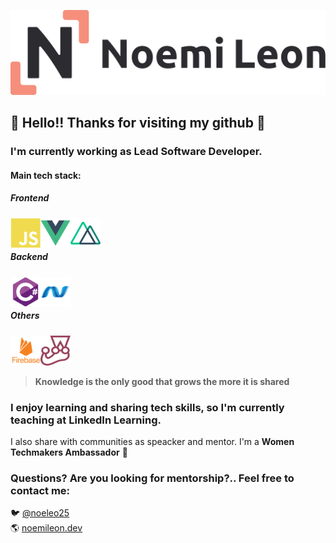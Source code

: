![Noemi Leon](https://github.com/noeleo25/my-web-resources/blob/master/logo-2020/full-color/SVG/horizontal-color.svg)

## :wave: Hello!!  Thanks for visiting my github :blue_heart:

### I'm currently working as Lead Software Developer.

#### Main tech stack: 
##### Frontend
<img src="https://github.com/devicons/devicon/blob/master/icons/javascript/javascript-plain.svg" align="left" height="48" width="48" alt="JavaScript" >
<img src="https://github.com/devicons/devicon/blob/master/icons/vuejs/vuejs-original.svg" align="left" height="48" width="48" alt="Vue.js" >
<img src="https://github.com/devicons/devicon/blob/master/icons/nuxtjs/nuxtjs-original.svg" align="left" height="48" width="48" alt="Nuxt" >
<br><br>

##### Backend
<img src="https://github.com/devicons/devicon/blob/master/icons/csharp/csharp-original.svg" align="left" height="48" width="48" alt="Csharp" >
<img src="https://github.com/devicons/devicon/blob/master/icons/dot-net/dot-net-original.svg" align="left" height="48" width="48" alt=".NET" >
<br><br>

##### Others
<img src="https://github.com/devicons/devicon/blob/master/icons/firebase/firebase-plain-wordmark.svg" align="left" height="48" width="48" alt="firebase" >
<img src="https://github.com/devicons/devicon/blob/master/icons/jest/jest-plain.svg" align="left" height="48" width="48" alt="Jest" >
<br><br><br>

> <strong> Knowledge is the only good that grows the more it is shared </strong>

### I enjoy learning and sharing tech skills, so I'm currently teaching at LinkedIn Learning.
I also share with communities as speacker and mentor. I'm a **Women Techmakers Ambassador** :purple_heart:

### Questions? Are you looking for mentorship?.. Feel free to contact me:
:bird: [@noeleo25](https://twitter.com/noeleo25) <br>
:earth_americas: [noemileon.dev](https://noemileon.dev)
